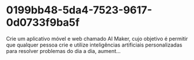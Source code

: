 # 0199bb48-5da4-7523-9617-0d0733f9ba5f
Crie um aplicativo móvel e web chamado AI Maker, cujo objetivo é permitir que qualquer pessoa crie e utilize inteligências artificiais personalizadas para resolver problemas do dia a dia, aument...
